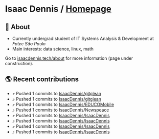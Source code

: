 # Isaac Dennis / [Homepage](https://isaacdennis.tech/)
## :pencil: About
* Currently undergrad student of IT Systems Analysis & Development at _Fatec São Paulo_
* Main interests: data science, linux, math

Go to [isaacdennis.tech/about](https://isaacdennis.tech/about.html) for more information (page under construction).
## :earth_americas: Recent contributions

* ⤴️ Pushed 1 commits to [IsaacDennis/gitglean](https://github.com/IsaacDennis/gitglean)
* ⤴️ Pushed 1 commits to [IsaacDennis/gitglean](https://github.com/IsaacDennis/gitglean)
* ⤴️ Pushed 1 commits to [IsaacDennis/EDUCOMobile](https://github.com/IsaacDennis/EDUCOMobile)
* ⤴️ Pushed 1 commits to [IsaacDennis/Newspeace](https://github.com/IsaacDennis/Newspeace)
* ⤴️ Pushed 1 commits to [IsaacDennis/IsaacDennis](https://github.com/IsaacDennis/IsaacDennis)
* ⤴️ Pushed 1 commits to [IsaacDennis/IsaacDennis](https://github.com/IsaacDennis/IsaacDennis)
* ⤴️ Pushed 1 commits to [IsaacDennis/IsaacDennis](https://github.com/IsaacDennis/IsaacDennis)
* ⤴️ Pushed 1 commits to [IsaacDennis/IsaacDennis](https://github.com/IsaacDennis/IsaacDennis)
